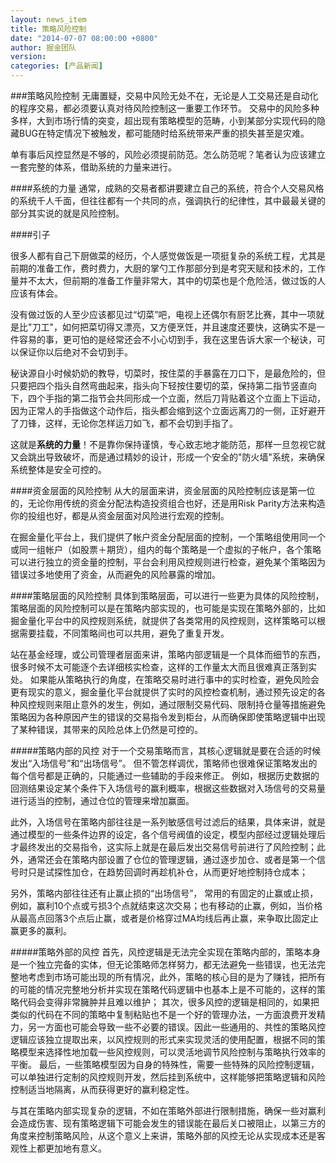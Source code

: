 ```yaml
---
layout: news_item
title: 策略风险控制  
date: "2014-07-07 08:00:00 +0800"
author: 掘金团队
version: 
categories: [产品新闻]
---
```


###策略风险控制
无庸置疑，交易中风险无处不在，无论是人工交易还是自动化的程序交易，都必须要认真对待风险控制这一重要工作环节。
交易中的风险多种多样，大到市场行情的突变，超出现有策略模型的范畴，小到某部分实现代码的隐藏BUG在特定情况下被触发，都可能随时给系统带来严重的损失甚至是灾难。

单有事后风控显然是不够的，风险必须提前防范。怎么防范呢？笔者认为应该建立一套完整的体系，借助系统的力量来进行。

####系统的力量
通常，成熟的交易者都讲要建立自己的系统，符合个人交易风格的系统千人千面，但往往都有一个共同的点，强调执行的纪律性，其中最最关键的部分其实说的就是风险控制。

####引子

很多人都有自己下厨做菜的经历，个人感觉做饭是一项挺复杂的系统工程，尤其是前期的准备工作，费时费力，大厨的掌勺工作那部分到是考究天赋和技术的，工作量并不太大，但前期的准备工作量非常大，其中的切菜也是个危险活，做过饭的人应该有体会。

没有做过饭的人至少应该都见过“切菜”吧，电视上还偶尔有厨艺比赛，其中一项就是比"刀工"，如何把菜切得又漂亮，又方便烹饪，并且速度还要快，这确实不是一件容易的事，更可怕的是经常还会不小心切到手，我在这里告诉大家一个秘诀，可以保证你以后绝对不会切到手。

秘诀源自小时候奶奶的教导，切菜时，按住菜的手暴露在刀口下，是最危险的，但只要把四个指头自然弯曲起来，指头向下轻按住要切的菜，保持第二指节竖直向下，四个手指的第二指节会共同形成一个立面，然后刀背贴着这个立面上下运动，因为正常人的手指做这个动作后，指头都会缩到这个立面远离刀的一侧，正好避开了刀锋，这样，无论你怎样运刀如飞，都不会切到手指了。

这就是**系统的力量**！不是靠你保持谨慎，专心致志地才能防范，那样一旦忽视它就又会跳出导致破坏，而是通过精妙的设计，形成一个安全的"防火墙"系统，来确保系统整体是安全可控的。

####资金层面的风险控制 
从大的层面来讲，资金层面的风险控制应该是第一位的，无论你用传统的资金分配法构造投资组合也好，还是用Risk Parity方法来构造你的投组也好，都是从资金层面对风险进行宏观的控制。

在掘金量化平台上，我们提供了帐户资金分配层面的控制，一个策略组使用同一个或同一组帐户（如股票＋期货），组内的每个策略是一个虚拟的子帐户，各个策略可以进行独立的资金量的控制，平台会利用风控规则进行检查，避免某个策略因为错误过多地使用了资金，从而避免的风险暴露的增加。

####策略层面的风险控制
具体到策略层面，可以进行一些更为具体的风险控制，策略层面的风险控制可以是在策略内部实现的，也可能是实现在策略外部的，比如掘金量化平台中的风控规则系统，就提供了各类常用的风控规则，这样策略可以根据需要挂载，不同策略间也可以共用，避免了重复开发。

站在基金经理，或公司管理者层面来讲，策略内部逻辑是一个具体而细节的东西，很多时候不太可能逐个去详细核实检查，这样的工作量太大而且很难真正落到实处。
如果能从策略执行的角度，在策略交易时进行事中的实时检查，避免风险会更有现实的意义，掘金量化平台就提供了实时的风控检查机制，通过预先设定的各种风控规则来阻止意外的发生，例如，通过限制交易代码、限制持仓量等措施避免策略因为各种原因产生的错误的交易指令发到柜台，从而确保即使策略逻辑中出现了某种错误，其带来的风险总体上仍然是可控的。

#####策略内部的风控
对于一个交易策略而言，其核心逻辑就是要在合适的时候发出“入场信号”和“出场信号”。
但不管怎样调优，策略师也很难保证策略发出的每个信号都是正确的，只能通过一些辅助的手段来修正。
例如，根据历史数据的回测结果设定某个条件下入场信号的赢利概率，根据这些数据对入场信号的交易量进行适当的控制，通过仓位的管理来增加赢面。

此外，入场信号在策略内部往往是一系列敏感信号过滤后的结果，具体来讲，就是通过模型的一些条件边界的设定，各个信号阀值的设定，模型内部经过逻辑处理后才最终发出的交易指令，这实际上就是在最后发出交易信号前进行了风险控制；此外，通常还会在策略内部设置了仓位的管理逻辑，通过逐步加仓、或者是第一个信号时只是试探性加仓，在趋势回调时再趁机补仓，从而更好地控制持仓成本；

另外，策略内部往往还有止赢止损的“出场信号”， 常用的有固定的止赢或止损，例如，赢利10个点或亏损3个点就结束这次交易；也有移动的止赢，例如，当价格从最高点回落3个点后止赢，或者是价格穿过MA均线后再止赢，来争取比固定止赢更多的赢利。

#####策略外部的风控
首先，风控逻辑是无法完全实现在策略内部的，策略本身是一个独立完备的实体，但无论策略师怎样努力，都无法避免一些错误，也无法完整地考虑到市场可能出现的所有情况，此外，策略的核心目的是为了赚钱，把所有的可能的情况完整地分析并实现在策略代码逻辑中也基本上是不可能的，这样的策略代码会变得非常臃肿并且难以维护；
其次，很多风控的逻辑是相同的，如果把类似的代码在不同的策略中复制粘贴也不是一个好的管理办法，一方面浪费开发精力，另一方面也可能会导致一些不必要的错误。因此一些通用的、共性的策略风控逻辑应该独立提取出来，以风控规则的形式来实现灵活的使用配置，根据不同的策略模型来选择性地加载一些风控规则，可以灵活地调节风险控制与策略执行效率的平衡。
最后，一些策略模型因为自身的特殊性，需要一些特殊的风险控制逻辑，可以单独进行定制的风控规则开发，然后挂到系统中，这样能够把策略逻辑和风险控制适当地隔离，从而获得更好的赢利稳定性。

与其在策略内部实现复杂的逻辑，不如在策略外部进行限制措施，确保一些对赢利会造成伤害、现有策略逻辑下可能会发生的错误能在最后关口被阻止，以第三方的角度来控制策略风险，从这个意义上来讲，策略外部的风控无论从实现成本还是客观性上都更加地有意义。

